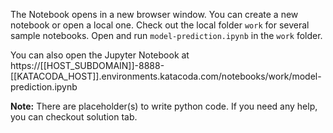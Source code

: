 The Notebook opens in a new browser window. You can create a new notebook or open a local one. Check out the local folder `work` for several sample notebooks. Open and run `model-prediction.ipynb` in the `work` folder.

You can also open the Jupyter Notebook at https://[[HOST_SUBDOMAIN]]-8888-[[KATACODA_HOST]].environments.katacoda.com/notebooks/work/model-prediction.ipynb

**Note:**
There are placeholder(s) to write python code. If you need any help, you can checkout solution tab.